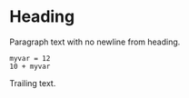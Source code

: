 # Heading
Paragraph text with no newline from heading.

```
myvar = 12
10 + myvar
```

Trailing text.